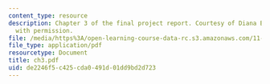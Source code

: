```yaml
---
content_type: resource
description: Chapter 3 of the final project report. Courtesy of Diana Bernal. Used
  with permission.
file: /media/https%3A/open-learning-course-data-rc.s3.amazonaws.com/11-945-springfield-studio-spring-2004/de2246f5c425cda0491d01dd9bd2d723_ch3.pdf
file_type: application/pdf
resourcetype: Document
title: ch3.pdf
uid: de2246f5-c425-cda0-491d-01dd9bd2d723
---
```

